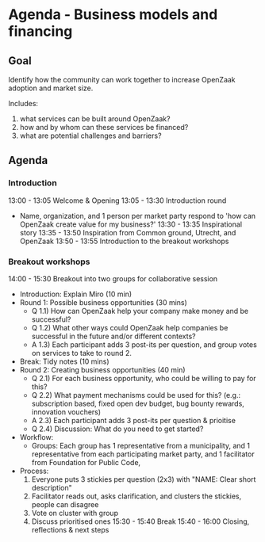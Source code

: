 # Agenda - Business models and financing

## Goal

Identify how the community can work together to increase OpenZaak adoption and market size.

Includes:
1) what services can be built around OpenZaak?
2) how and by whom can these services be financed?
3) what are potential challenges and barriers?

## Agenda

### Introduction

13:00 - 13:05 Welcome & Opening
13:05 - 13:30 Introduction round
  * Name, organization, and 1 person per market party respond to 'how can OpenZaak create value for my business?'
13:30 - 13:35 Inspirational story
13:35 - 13:50 Inspiration from Common ground, Utrecht, and OpenZaak
13:50 - 13:55 Introduction to the breakout workshops
 
### Breakout workshops

14:00 - 15:30 Breakout into two groups for collaborative session
* Introduction: Explain Miro (10 min)
* Round 1: Possible business opportunities (30 mins)
    * Q 1.1) How can OpenZaak help your company make money and be successful?
    * Q 1.2) What other ways could OpenZaak help companies be successful in the future and/or different contexts?
    * A 1.3) Each participant adds 3 post-its per question, and group votes on services to take to round 2.
* Break: Tidy notes (10 mins)
* Round 2: Creating business opportunities (40 min)
    * Q 2.1) For each business opportunity, who could be willing to pay for this? 
    * Q 2.2) What payment mechanisms could be used for this? (e.g.: subscription based, fixed open dev budget, bug bounty rewards, innovation vouchers)
    * A 2.3) Each participant adds 3 post-its per question & prioitise 
    * Q 2.4) Discussion: What do you need to get started?
* Workflow:
     * Groups: Each group has  1 representative from a municipality, and 1 representative from each participating market party, and 1 facilitator from Foundation for Public Code,
* Process: 
  1. Everyone puts 3 stickies per question (2x3) with "NAME: Clear short description"
  2. Facilitator reads out, asks clarification, and clusters the stickies, people can disagree
  3. Vote on cluster with group
  4. Discuss prioritised ones
15:30 - 15:40 Break
15:40 - 16:00 Closing, reflections & next steps
